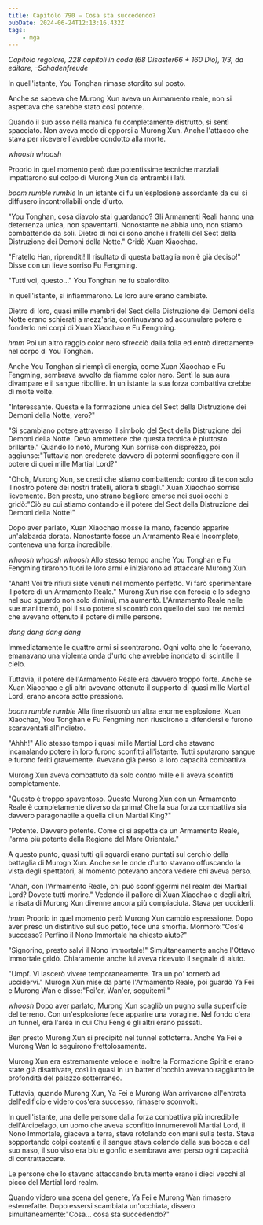 ```yaml
---
title: Capitolo 790 – Cosa sta succedendo?
pubDate: 2024-06-24T12:13:16.432Z
tags:
    - mga
---
```



<em>Capitolo regolare,
228 capitoli in coda (68 Disaster66 + 160 Dio), 1/3,
da editare,
-Schadenfreude</em>


In quell'istante, You Tonghan rimase stordito sul posto.


Anche se sapeva che Murong Xun aveva un Armamento reale, non si aspettava che sarebbe stato così potente.


Quando il suo asso nella manica fu completamente distrutto, si sentì spacciato. Non aveva modo di opporsi a Murong Xun. Anche l'attacco che stava per ricevere l'avrebbe condotto alla morte.


*whoosh whoosh*


Proprio in quel momento però due potentissime tecniche marziali impattarono sul colpo di Murong Xun da entrambi i lati.


*boom rumble rumble* In un istante ci fu un'esplosione assordante da cui si diffusero incontrollabili onde d'urto.


"You Tonghan, cosa diavolo stai guardando? Gli Armamenti Reali hanno una deterrenza unica, non spaventarti. Nonostante ne abbia uno, non stiamo combattendo da soli. Dietro di noi ci sono anche i fratelli del Sect della Distruzione dei Demoni della Notte." Gridò Xuan Xiaochao.


"Fratello Han, riprenditi! Il risultato di questa battaglia non è già deciso!" Disse con un lieve sorriso Fu Fengming.


"Tutti voi, questo..." You Tonghan ne fu sbalordito.


In quell'istante, si infiammarono. Le loro aure erano cambiate.


Dietro di loro, quasi mille membri del Sect della Distruzione dei Demoni della Notte erano schierati a mezz'aria, continuavano ad accumulare potere e fonderlo nei corpi di Xuan Xiaochao e Fu Fengming.


*hmm* Poi un altro raggio color nero sfrecciò dalla folla ed entrò direttamente nel corpo di You Tonghan.


Anche You Tonghan si riempì di energia, come Xuan Xiaochao e Fu Fengming, sembrava avvolto da fiamme color nero. Sentì la sua aura divampare e il sangue ribollire. In un istante la sua forza combattiva crebbe di molte volte.


"Interessante. Questa è la formazione unica del Sect della Distruzione dei Demoni della Notte, vero?"


"Si scambiano potere attraverso il simbolo del Sect della Distruzione dei Demoni della Notte. Devo ammettere che questa tecnica è piuttosto brillante." Quando lo notò, Murong Xun sorrise con disprezzo, poi aggiunse:"Tuttavia non crederete davvero di potermi sconfiggere con il potere di quei mille Martial Lord?"


"Ohoh, Murong Xun, se credi che stiamo combattendo contro di te con solo il nostro potere dei nostri fratelli, allora ti sbagli." Xuan Xiaochao sorrise lievemente. Ben presto, uno strano bagliore emerse nei suoi occhi e gridò:"Ciò su cui stiamo contando è il potere del Sect della Distruzione dei Demoni della Notte!"


Dopo aver parlato, Xuan Xiaochao mosse la mano, facendo apparire un'alabarda dorata. Nonostante fosse un Armamento Reale Incompleto, conteneva una forza incredibile.


*whoosh whoosh whoosh* Allo stesso tempo anche You Tonghan e Fu Fengming tirarono fuori le loro armi e iniziarono ad attaccare Murong Xun.


"Ahah! Voi tre rifiuti siete venuti nel momento perfetto. Vi farò sperimentare il potere di un Armamento Reale." Murong Xun rise con ferocia e lo sdegno nel suo sguardo non solo diminuì, ma aumentò. L'Armamento Reale nelle sue mani tremò, poi il suo potere si scontrò con quello dei suoi tre nemici che avevano ottenuto il potere di mille persone.


*dang dang dang dang*


Immediatamente le quattro armi si scontrarono. Ogni volta che lo facevano, emanavano una violenta onda d'urto che avrebbe inondato di scintille il cielo.


Tuttavia, il potere dell'Armamento Reale era davvero troppo forte. Anche se Xuan Xiaochao e gli altri avevano ottenuto il supporto di quasi mille Martial Lord, erano ancora sotto pressione.


*boom rumble rumble* Alla fine risuonò un'altra enorme esplosione. Xuan Xiaochao, You Tonghan e Fu Fengming non riuscirono a difendersi e furono scaraventati all'indietro.


"Ahhh!" Allo stesso tempo i quasi mille Martial Lord che stavano incanalando potere in loro furono sconfitti all'istante. Tutti sputarono sangue e furono feriti gravemente. Avevano già perso la loro capacità combattiva.


Murong Xun aveva combattuto da solo contro mille e li aveva sconfitti completamente.


"Questo è troppo spaventoso. Questo Murong Xun con un Armamento Reale è completamente diverso da prima! Che la sua forza combattiva sia davvero paragonabile a quella di un Martial King?"


"Potente. Davvero potente. Come ci si aspetta da un Armamento Reale, l'arma più potente della Regione del Mare Orientale."


A questo punto, quasi tutti gli sguardi erano puntati sul cerchio della battaglia di Murogn Xun. Anche se le onde d'urto stavano offuscando la vista degli spettatori, al momento potevano ancora vedere chi aveva perso.


"Ahah, con l'Armamento Reale, chi può sconfiggermi nel realm dei Martial Lord? Dovete tutti morire." Vedendo il pallore di Xuan Xiaochao e degli altri, la risata di Murong Xun divenne ancora più compiaciuta. Stava per ucciderli.


*hmm* Proprio in quel momento però Murong Xun cambiò espressione. Dopo aver preso un distintivo sul suo petto, fece una smorfia. Mormorò:"Cos'è successo? Perfino il Nono Immortale ha chiesto aiuto?"


"Signorino, presto salvi il Nono Immortale!" Simultaneamente anche l'Ottavo Immortale gridò. Chiaramente anche lui aveva ricevuto il segnale di aiuto.


"Umpf. Vi lascerò vivere temporaneamente. Tra un po' tornerò ad uccidervi." Murogn Xun mise da parte l'Armamento Reale, poi guardò Ya Fei e Murong Wan e disse:"Fei'er, Wan'er, seguitemi!"


*whoosh* Dopo aver parlato, Murong Xun scagliò un pugno sulla superficie del terreno. Con un'esplosione fece apparire una voragine. Nel fondo c'era un tunnel, era l'area in cui Chu Feng e gli altri erano passati.


Ben presto Murong Xun si precipitò nel tunnel sottoterra. Anche Ya Fei e Murong Wan lo seguirono frettolosamente.


Murong Xun era estremamente veloce e inoltre la Formazione Spirit e erano state già disattivate, così in quasi in un batter d'occhio avevano raggiunto le profondità del palazzo sotterraneo.


Tuttavia, quando Murong Xun, Ya Fei e Murong Wan arrivarono all'entrata dell'edificio e videro cos'era successo, rimasero sconvolti.


In quell'istante, una delle persone dalla forza combattiva più incredibile dell'Arcipelago, un uomo che aveva sconfitto innumerevoli Martial Lord, il Nono Immortale, giaceva a terra, stava rotolando con mani sulla testa. Stava sopportando colpi costanti e il sangue stava colando dalla sua bocca e dal suo naso, il suo viso era blu e gonfio e sembrava aver perso ogni capacità di contrattaccare.


Le persone che lo stavano attaccando brutalmente erano i dieci vecchi al picco del Martial lord realm.


Quando videro una scena del genere, Ya Fei e Murong Wan rimasero esterrefatte. Dopo essersi scambiata un'occhiata, dissero simultaneamente:"Cosa... cosa sta succedendo?"
                                


                                



